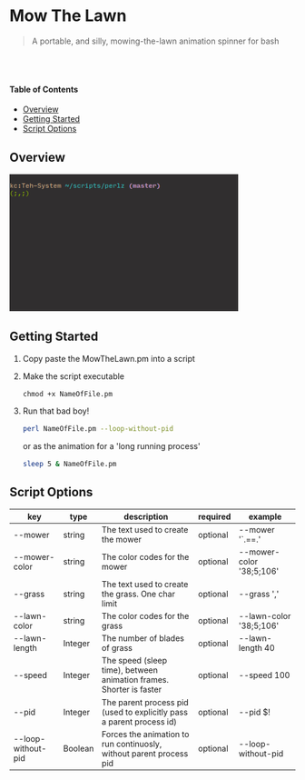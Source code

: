 # Mow The Lawn
> A portable, and silly, mowing-the-lawn animation spinner for bash

</br>
</br>

#### Table of Contents

* [Overview](#overview)
* [Getting Started](#getting-started)
* [Script Options](#script-options)

## Overview

![](mow-the-lawn.gif)

## Getting Started
1. Copy paste the MowTheLawn.pm into a script

2. Make the script executable

   ```
   chmod +x NameOfFile.pm
   ```

3. Run that bad boy!

   ```bash
   perl NameOfFile.pm --loop-without-pid
   ```

   or as the animation for a 'long running process'

   ```bash
   sleep 5 & NameOfFile.pm
   ```

## Script Options

| key                | type    | description                                                          | required | example                  |
|--------------------|---------|----------------------------------------------------------------------|----------|--------------------------|
| --mower            | string  | The text used to create the mower                                    | optional | --mower '`.==.'          |
| --mower-color      | string  | The color codes for the mower                                        | optional | --mower-color '38;5;106' |
| --grass            | string  | The text used to create the grass. One char limit                    | optional | --grass ','              |
| --lawn-color       | string  | The color codes for the grass                                        | optional | --lawn-color '38;5;106'  |
| --lawn-length      | Integer | The number of blades of grass                                        | optional | --lawn-length 40         |
| --speed            | Integer | The speed (sleep time), between animation frames. Shorter is faster  | optional | --speed 100              |
| --pid              | Integer | The parent process pid (used to explicitly pass a parent process id) | optional | --pid $!                 |
| --loop-without-pid | Boolean | Forces the animation to run continuosly, without parent process pid  | optional | --loop-without-pid       |
